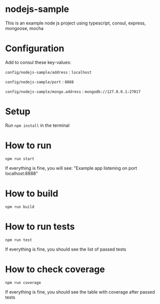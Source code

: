 # nodejs-sample
This is an example node js project using typescript, consul, express, mongoose, mocha

# Configuration

Add to consul these key-values:

`config/nodejs-sample/address` : `localhost`

`config/nodejs-sample/port` : `8888`

`config/nodejs-sample/mongo.address` : `mongodb://127.0.0.1:27017`

# Setup
Run `npm install` in the terminal

# How to run

```
npm run start
```

If everything is fine, you will see:
"Example app listening on port localhost:8888"

# How to build

```
npm run build
```

# How to run tests

```
npm run test
```

If everything is fine, you should see the list of passed tests

# How to check coverage

```
npm run coverage
```
If everything is fine, you should see the table with coverage after passed tests

